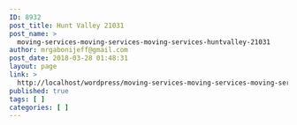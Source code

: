 ```yaml
---
ID: 8932
post_title: Hunt Valley 21031
post_name: >
  moving-services-moving-services-moving-services-huntvalley-21031
author: mrgabonijeff@gmail.com
post_date: 2018-03-28 01:48:31
layout: page
link: >
  http://localhost/wordpress/moving-services-moving-services-moving-services-huntvalley-21031/
published: true
tags: [ ]
categories: [ ]
---
```

